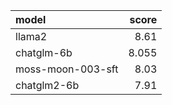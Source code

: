 | model             |   score |
|:------------------|--------:|
| llama2            |   8.61  |
| chatglm-6b        |   8.055 |
| moss-moon-003-sft |   8.03  |
| chatglm2-6b       |   7.91  |
